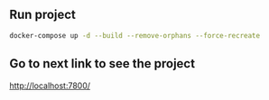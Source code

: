 ## Run project
```bash
docker-compose up -d --build --remove-orphans --force-recreate
```

## Go to next link to see the project
[http://localhost:7800/](http://localhost:7800/)

